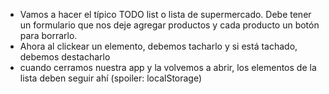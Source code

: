 - Vamos a hacer el típico TODO list o lista de supermercado. Debe tener un formulario que nos deje agregar productos y cada producto un botón para borrarlo.
- Ahora al clickear un elemento, debemos tacharlo y si está tachado, debemos destacharlo
- cuando cerramos nuestra app y la volvemos a abrir, los elementos de la lista deben seguir ahí (spoiler: localStorage)